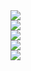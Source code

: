 <div>
  <a href="https://www.instagram.com/eduveks/" target="_blank">
    <img src="https://img.shields.io/badge/Instagram-E4405F?style=for-the-badge&logo=instagram&logoColor=white" target="_blank"/>
  </a>
</div>

<div>
  <a href="https://twitter.com/eduveks" target="_blank">
    <img src="https://img.shields.io/badge/Twitter-1DA1F2?style=for-the-badge&logo=twitter&logoColor=white" target="_blank"/>
  </a>
</div>

<div>
  <a href="https://www.facebook.com/eduveks" target="_blank">
    <img src="https://img.shields.io/badge/Facebook-1877F2?style=for-the-badge&logo=facebook&logoColor=white" target="_blank"/>
  </a>
</div>

<div>
  <a href="https://www.linkedin.com/in/eduveks/" target="_blank">
    <img src="https://img.shields.io/badge/LinkedIn-0077B5?style=for-the-badge&logo=linkedin&logoColor=white" target="_blank"/>
  </a>
</div>

<div>
  <a href="https://www.youtube.com/channel/UCYE6xgrRL6r1PYBWLijbe7Q" target="_blank">
    <img src="https://img.shields.io/badge/YouTube-red?style=for-the-badge&logo=youtube&logoColor=white" target="_blank"/>
  </a>
</div>
